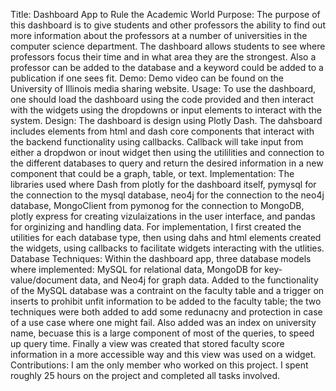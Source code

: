 Title: Dashboard App to Rule the Academic World
Purpose: The purpose of this dashboard is to give students and other professors the ability to find out more information about the professors at a number of universities in the computer science department. The dashboard allows students to see where professors focus their time and in what area they are the strongest. Also a professor can be added to the database and a keyword could be added to a publication if one sees fit.
Demo: Demo video can be found on the University of Illinois media sharing website.
Usage: To use the dashboard, one should load the dashboard using the code provided and then interact with the widgets using the dropdowns or input elements to interact with the system.
Design: The dashboard is design using Plotly Dash. The dahsboard includes elements from html and dash core components that interact with the backend functionality using callbacks. Callback will take input from either a dropdwon or inout widget then using the utililities and connection to the different databases to query and return the desired information in a new component that could be a graph, table, or text. 
Implementation: The libraries used where Dash from plotly for the dashboard itself, pymysql for the connection to the mysql database, neo4j for the connection to the neo4j database, MongoClient from pymonog for the connection to MongoDB, plotly express for creating vizulaizations in the user interface, and pandas for orginizing and handling data. For implementation, I first created the utilities for each database type, then using dahs and html elements created the widgets, using callbacks to facilitate widgets interacting with the utlities.
Database Techniques: Within the dashboard app, three database models where implemented: MySQL for relational data, MongoDB for key-value/document data, and Neo4j for graph data. Added to the functionality of the MySQL database was a contraint on the faculty table and a trigger on inserts to prohibit unfit information to be added to the faculty table; the two techniques were both added to add some redunacny and protection in case of a use case where one might fail. Also added was an index on university name, becuase this is a large component of most of the queries, to speed up query time. Finally a view was created that stored faculty score information in a more accessible way and this view was used on a widget.
Contributions: I am the only member who worked on this project. I spent roughly 25 hours on the project and completed all tasks involved.